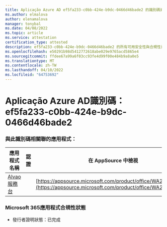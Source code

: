 ```yaml
---
title: Aplicação Azure AD ef5fa233-c0bb-424e-b9dc-0466d46bade2 的識別碼資訊
ms.author: elmalova
author: elenamalova
manager: tonybal
ms.date: 04/08/2022
ms.topic: article
ms.service: attestation
certification_type: attested
description: ef5fa233-c0bb-424e-b9dc-0466d46bade2 的所有可用安全性與合規性資訊。
ms.openlocfilehash: e50291b98d5412772618abe029e9765acd5865e4
ms.sourcegitcommit: ffdee67a99a6f03cc93fe4d99f00e484b9a8a0e5
ms.translationtype: MT
ms.contentlocale: zh-TW
ms.lasthandoff: 04/10/2022
ms.locfileid: "64753692"
---
```

# <a name="azure-app-id-ef5fa233-c0bb-424e-b9dc-0466d46bade2"></a>Aplicação Azure AD識別碼：ef5fa233-c0bb-424e-b9dc-0466d46bade2


### <a name="apps-associated-with-this-id"></a>與此識別碼相關聯的應用程式：
| **應用程式名稱** | **認證** | **在 AppSource 中檢視** |
|--------------|---------------|-----------------------|
| [Alvao 服務台](../forward/WA200002488.md) |  | [https://appsource.microsoft.com/product/office/WA200002488](https://appsource.microsoft.com/product/office/WA200002488) |

### <a name="microsoft-365-app-compliance-status"></a>Microsoft 365應用程式合規性狀態
- 發行者證明狀態：已完成
